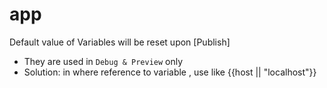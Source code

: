 # app
Default value of Variables will be reset upon [Publish]
- They are used in `Debug & Preview` only
- Solution: in where reference to variable , use like {{host || "localhost"}}